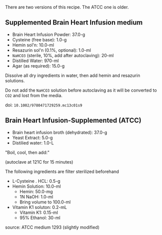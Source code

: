 There are two versions of this recipe. The ATCC one is older.

## Supplemented Brain Heart Infusion medium

- Brain Heart Infusion Powder: 37.0-g
- Cysteine (free base): 1.0-g
- Hemin sol'n: 10.0-ml
- Resazurin sol'n (0.1%, optional): 1.0-ml
- `NaHCO3` (sterile, 10%, add after autoclaving): 20-ml
- Distilled Water: 970-ml
- Agar (as required): 15.0-g

Dissolve all dry ingredients in water, then add hemin and resazurin solutions.

Do not add the `NaHCO3` solution before autoclaving as it will be converted to
`CO2` and lost from the media.

doi: `10.1002/9780471729259.mc13c01s9`

## Brain Heart Infusion-Supplemented (ATCC)

- Brain heart infusion broth (dehydrated): 37.0-g
- Yeast Extract: 5.0-g
- Distilied water: 1.0-L

"Boil, cool, then add:"

(autoclave at 121C for 15 minutes)

The following ingredients are filter sterilized beforehand

- L-Cysteine . HCL: 0.5-g
- Hemin Solution: 10.0-ml
  - Hemin: 50.0-mg
  - 1N NaOH: 1.0-ml
  - Bring volume to 100.0-ml
- Vitamin K1 soluton: 0.2-mL
  - Vitamin K1: 0.15-ml
  - 95% Ethanol: 30-ml


source: ATCC medium 1293 (slightly modified)
